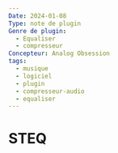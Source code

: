 ```yaml
---
Date: 2024-01-08
Type: note de plugin
Genre de plugin:
  - Equaliser
  - compresseur
Concepteur: Analog Obsession
tags:
  - musique
  - logiciel
  - plugin
  - compresseur-audio
  - equaliser
---
```

# STEQ
